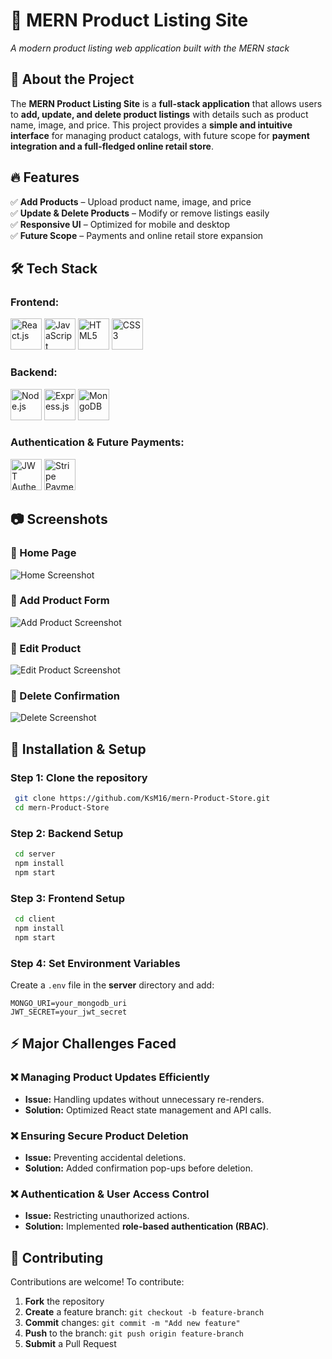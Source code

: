 # 📝 MERN Product Listing Site


*A modern product listing web application built with the MERN stack*

## 📖 About the Project  
The **MERN Product Listing Site** is a **full-stack application** that allows users to **add, update, and delete product listings** with details such as product name, image, and price. This project provides a **simple and intuitive interface** for managing product catalogs, with future scope for **payment integration and a full-fledged online retail store**.

## 🔥 Features  
✅ **Add Products** – Upload product name, image, and price  
✅ **Update & Delete Products** – Modify or remove listings easily   
✅ **Responsive UI** – Optimized for mobile and desktop  
✅ **Future Scope** – Payments and online retail store expansion  

## 🛠️ Tech Stack  
### **Frontend:**
<p>
  <img src="https://cdn.jsdelivr.net/gh/devicons/devicon/icons/react/react-original.svg" height="50" alt="React.js"/>
  <img src="https://cdn.jsdelivr.net/gh/devicons/devicon/icons/javascript/javascript-original.svg" height="50" alt="JavaScript"/>
  <img src="https://cdn.jsdelivr.net/gh/devicons/devicon/icons/html5/html5-original.svg" height="50" alt="HTML5"/>
  <img src="https://cdn.jsdelivr.net/gh/devicons/devicon/icons/css3/css3-original.svg" height="50" alt="CSS3"/>
</p>

### **Backend:**
<p>
  <img src="https://cdn.jsdelivr.net/gh/devicons/devicon/icons/nodejs/nodejs-original.svg" height="50" alt="Node.js"/>
  <img src="https://cdn.jsdelivr.net/gh/devicons/devicon/icons/express/express-original.svg" height="50" alt="Express.js"/>
  <img src="https://cdn.jsdelivr.net/gh/devicons/devicon/icons/mongodb/mongodb-original.svg" height="50" alt="MongoDB"/>
</p>

### **Authentication & Future Payments:**
<p>
  <img src="https://cdn.jsdelivr.net/gh/devicons/devicon/icons/jwt/jwt-original.svg" height="50" alt="JWT Authentication"/>
  <img src="https://cdn.jsdelivr.net/gh/devicons/devicon/icons/stripe/stripe-original.svg" height="50" alt="Stripe Payments (Future Scope)"/>
</p>

## 📷 Screenshots  
### 🔹 Home Page  
![Home Screenshot](https://via.placeholder.com/800x400?text=Home+Page)  

### 🔹 Add Product Form  
![Add Product Screenshot](https://via.placeholder.com/800x400?text=Add+Product)  

### 🔹 Edit Product  
![Edit Product Screenshot](https://via.placeholder.com/800x400?text=Edit+Product)  

### 🔹 Delete Confirmation  
![Delete Screenshot](https://via.placeholder.com/800x400?text=Delete+Product)  

## 🚀 Installation & Setup  
### **Step 1: Clone the repository**  
```bash
 git clone https://github.com/KsM16/mern-Product-Store.git
 cd mern-Product-Store
```

### **Step 2: Backend Setup**  
```bash
 cd server
 npm install
 npm start
```

### **Step 3: Frontend Setup**  
```bash
 cd client
 npm install
 npm start
```

### **Step 4: Set Environment Variables**  
Create a `.env` file in the **server** directory and add:
```plaintext
MONGO_URI=your_mongodb_uri
JWT_SECRET=your_jwt_secret
```

## ⚡ Major Challenges Faced  
### ❌ **Managing Product Updates Efficiently**  
- **Issue:** Handling updates without unnecessary re-renders.
- **Solution:** Optimized React state management and API calls.

### ❌ **Ensuring Secure Product Deletion**  
- **Issue:** Preventing accidental deletions.
- **Solution:** Added confirmation pop-ups before deletion.

### ❌ **Authentication & User Access Control**  
- **Issue:** Restricting unauthorized actions.
- **Solution:** Implemented **role-based authentication (RBAC)**.

## 🤝 Contributing  
Contributions are welcome! To contribute:  
1. **Fork** the repository  
2. **Create** a feature branch: `git checkout -b feature-branch`  
3. **Commit** changes: `git commit -m "Add new feature"`  
4. **Push** to the branch: `git push origin feature-branch`  
5. **Submit** a Pull Request  


